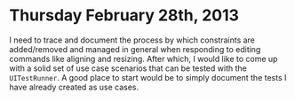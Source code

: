 Thursday February 28th, 2013
============================

I need to trace and document the process by which constraints are added/removed and
managed in general when responding to editing commands like aligning and resizing.
After which, I would like to come up with a solid set of use case scenarios that can
be tested with the `UITestRunner`. A good place to start would be to simply document
the tests I have already created as use cases.
